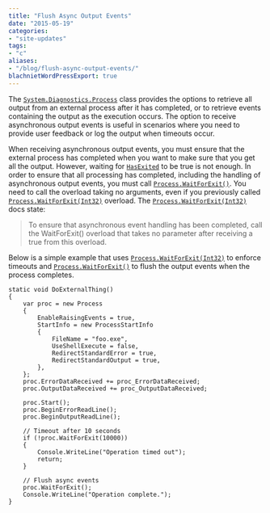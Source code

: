 ```yaml
---
title: "Flush Async Output Events"
date: "2015-05-19"
categories:
- "site-updates"
tags:
- "c"
aliases:
- "/blog/flush-async-output-events/"
blachnietWordPressExport: true
---
```


The [`System.Diagnostics.Process`](https://msdn.microsoft.com/en-us/library/System.Diagnostics.Process(v=vs.110).aspx) class provides the options to retrieve all output from an external process after it has completed, or to retrieve events containing the output as the execution occurs. The option to receive asynchronous output events is useful in scenarios where you need to provide user feedback or log the output when timeouts occur.

When receiving asynchronous output events, you must ensure that the external process has completed when you want to make sure that you get all the output. However, waiting for [`HasExited`](https://msdn.microsoft.com/en-us/library/system.diagnostics.process.hasexited(v=vs.110).aspx) to be true is not enough. In order to ensure that all processing has completed, including the handling of asynchronous output events, you must call [`Process.WaitForExit()`](https://msdn.microsoft.com/en-us/library/fb4aw7b8%28v=vs.110%29.aspx). You need to call the overload taking no arguments, even if you previously called [`Process.WaitForExit(Int32)`](https://msdn.microsoft.com/en-us/library/ty0d8k56(v=vs.110).aspx) overload. The [`Process.WaitForExit(Int32)`](https://msdn.microsoft.com/en-us/library/ty0d8k56(v=vs.110).aspx) docs state:

> To ensure that asynchronous event handling has been completed, call the WaitForExit() overload that takes no parameter after receiving a true from this overload.

Below is a simple example that uses [`Process.WaitForExit(Int32)`](https://msdn.microsoft.com/en-us/library/ty0d8k56(v=vs.110).aspx) to enforce timeouts and [`Process.WaitForExit()`](https://msdn.microsoft.com/en-us/library/fb4aw7b8%28v=vs.110%29.aspx) to flush the output events when the process completes.

```
static void DoExternalThing()
{
    var proc = new Process
    {
        EnableRaisingEvents = true,
        StartInfo = new ProcessStartInfo
        {
            FileName = "foo.exe",
            UseShellExecute = false,
            RedirectStandardError = true,
            RedirectStandardOutput = true,
        },
    };
    proc.ErrorDataReceived += proc_ErrorDataReceived;
    proc.OutputDataReceived += proc_OutputDataReceived;

    proc.Start();
    proc.BeginErrorReadLine();
    proc.BeginOutputReadLine();

    // Timeout after 10 seconds
    if (!proc.WaitForExit(10000))
    {
        Console.WriteLine("Operation timed out");
        return;
    }

    // Flush async events
    proc.WaitForExit();
    Console.WriteLine("Operation complete.");
}
```

